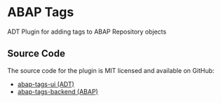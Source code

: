 # ABAP Tags

ADT Plugin for adding tags to ABAP Repository objects

## Source Code

The source code for the plugin is MIT licensed and available on GitHub:
- [abap-tags-ui (ADT)](https://github.com/stockbal/abap-tags-ui)
- [abap-tags-backend (ABAP)](https://github.com/stockbal/abap-tags-backend)